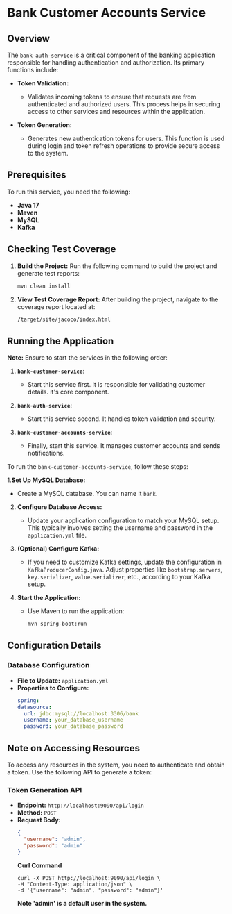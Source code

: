# Bank Customer Accounts Service

## Overview

The `bank-auth-service` is a critical component of the banking application responsible for handling authentication and authorization. Its primary functions include:

- **Token Validation:**
   - Validates incoming tokens to ensure that requests are from authenticated and authorized users. This process helps in securing access to other services and resources within the application.

- **Token Generation:**
   - Generates new authentication tokens for users. This function is used during login and token refresh operations to provide secure access to the system.

## Prerequisites

To run this service, you need the following:

- **Java 17**
- **Maven**
- **MySQL**
- **Kafka**

## Checking Test Coverage

1. **Build the Project:**
   Run the following command to build the project and generate test reports:
   ```sh
   mvn clean install
   ```
2. **View Test Coverage Report:**
   After building the project, navigate to the coverage report located at:
   ```sh
   /target/site/jacoco/index.html
   ```

## Running the Application

**Note:** Ensure to start the services in the following order:

1. **`bank-customer-service`**:
    - Start this service first. It is responsible for validating customer details. it's core component.

2. **`bank-auth-service`**:
    - Start this service second. It handles token validation and security.

3. **`bank-customer-accounts-service`**:
    - Finally, start this service. It manages customer accounts and sends notifications.


To run the `bank-customer-accounts-service`, follow these steps:

1.**Set Up MySQL Database:**
- Create a MySQL database. You can name it `bank`.

2. **Configure Database Access:**
    - Update your application configuration to match your MySQL setup. This typically involves setting the username and password in the `application.yml` file.

3. **(Optional) Configure Kafka:**
    - If you need to customize Kafka settings, update the configuration in `KafkaProducerConfig.java`. Adjust properties like `bootstrap.servers`, `key.serializer`, `value.serializer`, etc., according to your Kafka setup.

4. **Start the Application:**
    - Use Maven to run the application:
      ```sh
      mvn spring-boot:run
      ```

## Configuration Details

### Database Configuration

- **File to Update:** `application.yml`
- **Properties to Configure:**
  ```yml
  spring:
  datasource:
    url: jdbc:mysql://localhost:3306/bank
    username: your_database_username
    password: your_database_password
  ```
## Note on Accessing Resources

To access any resources in the system, you need to authenticate and obtain a token. Use the following API to generate a token:

### Token Generation API

- **Endpoint:** `http://localhost:9090/api/login`
- **Method:** `POST`
- **Request Body:**
  ```json
  {
    "username": "admin",
    "password": "admin"
  }
  ```
  **Curl Command**
  ```curl 
  curl -X POST http://localhost:9090/api/login \
  -H "Content-Type: application/json" \
  -d '{"username": "admin", "password": "admin"}'
  ```
  **Note 'admin' is a default user in the system.**